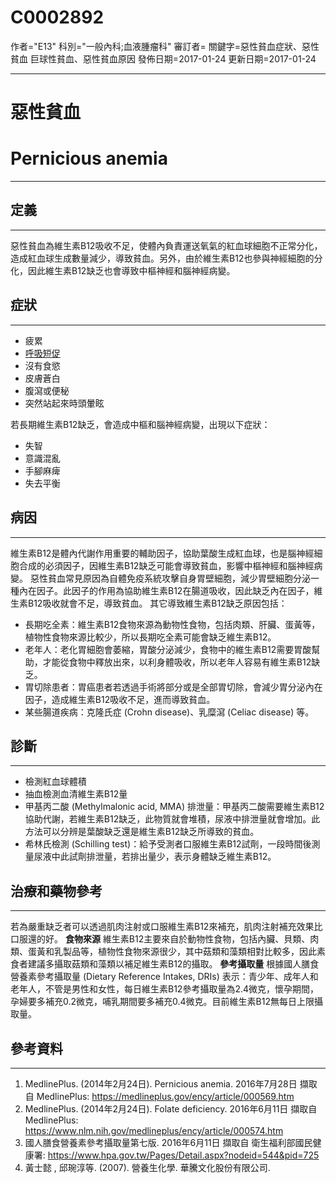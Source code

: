 # C0002892
作者="E13"
科別="一般內科;血液腫瘤科"
審訂者=
關鍵字=惡性貧血症狀、惡性貧血 巨球性貧血、惡性貧血原因
發佈日期=2017-01-24
更新日期=2017-01-24

----------
# 惡性貧血
# Pernicious anemia
----------
## 定義
----------

惡性貧血為維生素B12吸收不足，使體內負責運送氧氣的紅血球細胞不正常分化，造成紅血球生成數量減少，導致貧血。另外，由於維生素B12也參與神經細胞的分化，因此維生素B12缺乏也會導致中樞神經和腦神經病變。

## 症狀
----------
- 疲累
- [呼吸短促](C0013404X)
- 沒有食慾
- 皮膚蒼白
- 腹瀉或便秘
- 突然站起來時頭暈眩

若長期維生素B12缺乏，會造成中樞和腦神經病變，出現以下症狀：

- 失智
- 意識混亂
- 手腳麻痺
- 失去平衡
## 病因
----------

維生素B12是體內代謝作用重要的輔助因子，協助葉酸生成紅血球，也是腦神經細胞合成的必須因子，因維生素B12缺乏可能會導致貧血，影響中樞神經和腦神經病變。
惡性貧血常見原因為自體免疫系統攻擊自身胃壁細胞，減少胃壁細胞分泌一種內在因子。此因子的作用為協助維生素B12在腸道吸收，因此缺乏內在因子，維生素B12吸收就會不足，導致貧血。
其它導致維生素B12缺乏原因包括：

- 長期吃全素：維生素B12食物來源為動物性食物，包括肉類、肝臟、蛋黃等，植物性食物來源比較少，所以長期吃全素可能會缺乏維生素B12。
- 老年人：老化胃細胞會萎縮，胃酸分泌減少，食物中的維生素B12需要胃酸幫助，才能從食物中釋放出來，以利身體吸收，所以老年人容易有維生素B12缺乏。
- 胃切除患者：胃癌患者若透過手術將部分或是全部胃切除，會減少胃分泌內在因子，造成維生素B12吸收不足，進而導致貧血。
- 某些腸道疾病：克隆氏症 (Crohn disease)、乳糜瀉 (Celiac disease) 等。
## 診斷
----------
- 檢測紅血球體積
- 抽血檢測血清維生素B12量
- 甲基丙二酸 (Methylmalonic acid, MMA) 排泄量：甲基丙二酸需要維生素B12協助代謝，若維生素B12缺乏，此物質就會堆積，尿液中排泄量就會增加。此方法可以分辨是葉酸缺乏還是維生素B12缺乏所導致的貧血。
- 希林氏檢測 (Schilling test)：給予受測者口服維生素B12試劑，一段時間後測量尿液中此試劑排泄量，若排出量少，表示身體缺乏維生素B12。
## 治療和藥物參考
----------

若為嚴重缺乏者可以透過肌肉注射或口服維生素B12來補充，肌肉注射補充效果比口服還的好。
**食物來源**
維生素B12主要來自於動物性食物，包括內臟、貝類、肉類、蛋黃和乳製品等，植物性食物來源很少，其中菇類和藻類相對比較多，因此素食者建議多攝取菇類和藻類以補足維生素B12的攝取。
**參考攝取量**
根據國人膳食營養素參考攝取量 (Dietary Reference Intakes, DRIs) 表示：青少年、成年人和老年人，不管是男性和女性，每日維生素B12參考攝取量為2.4微克，懷孕期間，孕婦要多補充0.2微克，哺乳期間要多補充0.4微克。目前維生素B12無每日上限攝取量。

## 參考資料
----------
1. MedlinePlus. (2014年2月24日). Pernicious anemia. 2016年7月28日 擷取自 MedlinePlus: https://medlineplus.gov/ency/article/000569.htm
2. MedlinePlus. (2014年2月24日). Folate deficiency. 2016年6月11日 擷取自 MedlinePlus: https://www.nlm.nih.gov/medlineplus/ency/article/000574.htm
3. 國人膳食營養素參考攝取量第七版. 2016年6月11日 擷取自 衛生福利部國民健康署: https://www.hpa.gov.tw/Pages/Detail.aspx?nodeid=544&pid=725
4. 黃士懿 , 邱琬淳等. (2007). 營養生化學. 華騰文化股份有限公司.

